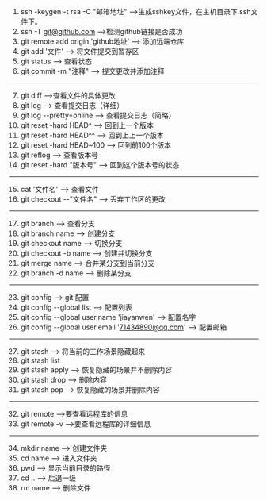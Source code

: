 1.  ssh -keygen -t rsa -C "邮箱地址" -->生成sshkey文件，在主机目录下.ssh文件下。
2.  ssh -T git@github.com -->检测github链接是否成功
3.  git remote add origin 'github地址' --> 添加远端仓库
4.  git add '文件' --> 将文件提交到暂存区
5.  git status --> 查看状态
6.  git commit -m "注释" --> 提交更改并添加注释
*** 
7.  git diff -->查看文件的具体更改
8.  git log --> 查看提交日志（详细）
9.  git log --pretty=online  --> 查看提交日志（简略）
10. git reset -hard HEAD^ --> 回到上一个版本
11. git reset -hard HEAD^^ --> 回到上上一个版本
12. git reset -hard HEAD~100 --> 回到前100个版本
13. git reflog --> 查看版本号
14. git reset -hard "版本号" --> 回到这个版本号的状态
***
15. cat '文件名' --> 查看文件
16. git checkout --"文件名" --> 丢弃工作区的更改
***
17. git branch --> 查看分支
18. git branch name --> 创建分支
19. git checkout name --> 切换分支
20. git checkout -b name --> 创建并切换分支
21. git merge name --> 合并某分支到当前分支
22. git branch -d name --> 删除某分支
*** 
23. git config --> git 配置
24. git config --global list --> 配置列表
25. git config --global user.name 'jiayanwen' --> 配置名字
26. git config --global user.email '71434890@qq.com' --> 配置邮箱
*** 
27. git stash --> 将当前的工作场景隐藏起来
28. git stash list
29. git stash apply --> 恢复隐藏的场景并不删除内容
30. git stash drop --> 删除内容
31. git stash pop --> 恢复隐藏的场景并删除内容
***
32. git remote -->要查看远程库的信息
33. git remote -v -->要查看远程库的详细信息
***
34. mkdir name --> 创建文件夹
35. cd name --> 进入文件夹
36. pwd --> 显示当前目录的路径
37. cd .. --> 后退一级
38. rm name --> 删除文件